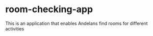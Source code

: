 # room-checking-app
This is an application that enables Andelans find rooms for different activities
